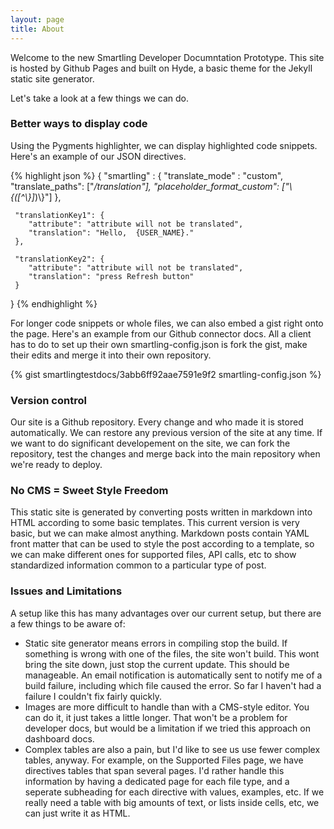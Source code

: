 ```yaml
---
layout: page
title: About
---
```




Welcome to the new Smartling Developer Documntation Prototype. This site is hosted by Github Pages and built on Hyde, a basic theme for the Jekyll static site generator.

Let's take a look at a few things we can do.

### Better ways to display code

Using the Pygments highlighter, we can display highlighted code snippets. Here's an example of our JSON directives.

{% highlight json %}
{
     "smartling" : {
        "translate_mode" : "custom",
        "translate_paths": ["*/translation"],
        "placeholder_format_custom": ["\\{([^\\}]*)\\}"]
     },
        
     "translationKey1": {
        "attribute": "attribute will not be translated",
        "translation": "Hello,  {USER_NAME}."
     },
   
     "translationKey2": {
        "attribute": "attribute will not be translated",
        "translation": "press Refresh button"
     }
}
{% endhighlight %}


For longer code snippets or whole files, we can also embed a gist right onto the page. Here's an example from our Github connector docs. All a client has to do to set up their own smartling-config.json is fork the gist, make their edits and merge it into their own repository.

{% gist smartlingtestdocs/3abb6ff92aae7591e9f2 smartling-config.json %}

### Version control

Our site is a Github repository. Every change and who made it is stored automatically. We can restore any previous version of the site at any time. If we want to do significant developement on the site, we can fork the repository, test the changes and merge back into the main repository when we're ready to deploy.

### No CMS = Sweet Style Freedom

This static site is generated by converting posts written in markdown into HTML according to some basic templates. This current version is very basic, but we can make almost anything. Markdown posts contain YAML front matter that can be used to style the post according to a template, so we can make different ones for supported files, API calls, etc to show standardized information common to a particular type of post.

### Issues and Limitations

A setup like this has many advantages over our current setup, but there are a few things to be aware of:

* Static site generator means errors in compiling stop the build. If something is wrong with one of the files, the site won't build. This wont bring the site down, just stop the current update. This should be manageable. An email notification is automatically sent to notify me of a build failure, including which file caused the error. So far I haven't had a failure I couldn't fix fairly quickly.
* Images are more difficult to handle than with a CMS-style editor. You can do it, it just takes a little longer. That won't be a problem for developer docs, but would be a limitation if we tried this approach on dashboard docs.
* Complex tables are also a pain, but I'd like to see us use fewer complex tables, anyway. For example, on the Supported Files page, we have directives tables that span several pages. I'd rather handle this information by having a dedicated page for each file type, and a seperate subheading for each directive with values, examples, etc. If we really need a table with big amounts of text, or lists inside cells, etc, we can just write it as HTML.


